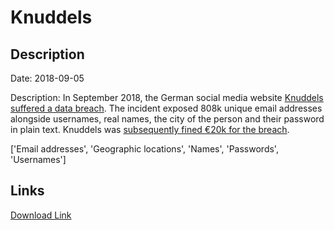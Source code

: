 # Knuddels

## Description

Date: 2018-09-05

Description:
In September 2018, the German social media website <a href="https://forum.knuddels.de/ubbthreads.php?ubb=showflat&Number=2916081" target="_blank" rel="noopener">Knuddels suffered a data breach</a>. The incident exposed 808k unique email addresses alongside usernames, real names, the city of the person and their password in plain text. Knuddels was <a href="https://blog.avira.com/german-flirting-network-gets-fined-20000e-for-leaking-user-information/" target="_blank" rel="noopener">subsequently fined €20k for the breach</a>.


['Email addresses', 'Geographic locations', 'Names', 'Passwords', 'Usernames']

## Links

[Download Link](https://link-to.net/1229997/972.5973520249026/dynamic/?r=aHR0cHM6Ly93d3cubWVkaWFmaXJlLmNvbS92aWV3L2VocFhhNHVHVzRPT2RmNC9rbnVkZGVscy5kZS9maWxl)
